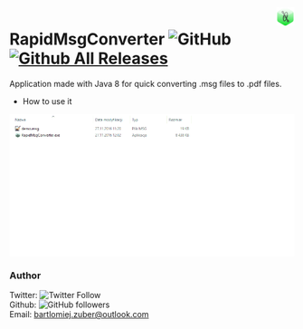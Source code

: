 <img src="./images/icon.png" align="right">

# RapidMsgConverter ![GitHub](https://img.shields.io/github/license/bartlomiejzuber/RapidMsgConverter.svg)   [![Github All Releases](https://img.shields.io/github/downloads/Bajtas/RapidMsgConverter/total.svg?style=flat-square)]() 
Application made with Java 8 for quick converting .msg files to .pdf files.

* How to use it

<a href="#"><img src="./demo/usage_example.gif" align="center"></a>

### Author
Twitter: ![Twitter Follow](https://img.shields.io/twitter/follow/bartlomiejzuber.svg?style=social)  
Github: ![GitHub followers](https://img.shields.io/github/followers/bartlomiejzuber.svg?label=Follow&style=social)   
Email: [bartlomiej.zuber@outlook.com](mailto:bartlomiej.zuber@outlook.com)
